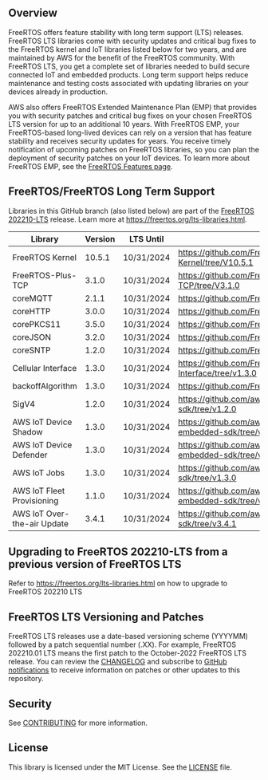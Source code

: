 ## Overview
FreeRTOS offers feature stability with long term support (LTS) releases. FreeRTOS LTS libraries come with security updates and critical bug fixes to the FreeRTOS kernel and IoT libraries listed below for two years, and are maintained by AWS for the benefit of the FreeRTOS community. With FreeRTOS LTS, you get a complete set of libraries needed to build secure connected IoT and embedded products. Long term support helps reduce maintenance and testing costs associated with updating libraries on your devices already in production.

AWS also offers FreeRTOS Extended Maintenance Plan (EMP) that provides you with security patches and critical bug fixes on your chosen FreeRTOS LTS version for up to an additional 10 years. With FreeRTOS EMP, your FreeRTOS-based long-lived devices can rely on a version that has feature stability and receives security updates for years. You receive timely notification of upcoming patches on FreeRTOS libraries, so you can plan the deployment of security patches on your IoT devices. To learn more about FreeRTOS EMP, see the [FreeRTOS Features page](https://aws.amazon.com/freertos/features/).

## FreeRTOS/FreeRTOS Long Term Support

Libraries in this GitHub branch (also listed below) are part of the [FreeRTOS 202210-LTS](https://github.com/FreeRTOS/FreeRTOS-LTS/tree/202210-LTS) release. Learn more at https://freertos.org/lts-libraries.html.

| Library                     | Version             | LTS Until  | LTS Repo URL                                                                |
|-------------------------    |---------------------|------------|---------------------------------------------------------------------------  |
| FreeRTOS Kernel             | 10.5.1              | 10/31/2024 | https://github.com/FreeRTOS/FreeRTOS-Kernel/tree/V10.5.1                        |
| FreeRTOS-Plus-TCP           | 3.1.0               | 10/31/2024 | https://github.com/FreeRTOS/FreeRTOS-Plus-TCP/tree/V3.1.0                       |
| coreMQTT                    | 2.1.1               | 10/31/2024 | https://github.com/FreeRTOS/coreMQTT/tree/v2.1.1                                |
| coreHTTP                    | 3.0.0               | 10/31/2024 | https://github.com/FreeRTOS/coreHTTP/tree/v3.0.0                                |
| corePKCS11                  | 3.5.0               | 10/31/2024 | https://github.com/FreeRTOS/corePKCS11/tree/v3.5.0                              |
| coreJSON                    | 3.2.0               | 10/31/2024 | https://github.com/FreeRTOS/coreJSON/tree/v3.2.0                                |
| coreSNTP                    | 1.2.0               | 10/31/2024 | https://github.com/FreeRTOS/coreSNTP/tree/v1.2.0                                |
| Cellular Interface          | 1.3.0               | 10/31/2024 | https://github.com/FreeRTOS/FreeRTOS-Cellular-Interface/tree/v1.3.0             |
| backoffAlgorithm            | 1.3.0               | 10/31/2024 | https://github.com/FreeRTOS/backoffAlgorithm/tree/v1.3.0                        |
| SigV4                       | 1.2.0               | 10/31/2024 | https://github.com/aws/SigV4-for-AWS-IoT-embedded-sdk/tree/v1.2.0               |
| AWS IoT Device Shadow       | 1.3.0               | 10/31/2024 | https://github.com/aws/Device-Shadow-for-AWS-IoT-embedded-sdk/tree/v1.3.0       |
| AWS IoT Device Defender     | 1.3.0               | 10/31/2024 | https://github.com/aws/Device-Defender-for-AWS-IoT-embedded-sdk/tree/v1.3.0     |
| AWS IoT Jobs                | 1.3.0               | 10/31/2024 | https://github.com/aws/Jobs-for-AWS-IoT-embedded-sdk/tree/v1.3.0                |
| AWS IoT Fleet Provisioning  | 1.1.0               | 10/31/2024 | https://github.com/aws/Fleet-Provisioning-for-AWS-IoT-embedded-sdk/tree/v1.1.0  |
| AWS IoT Over-the-air Update | 3.4.1               | 10/31/2024 | https://github.com/aws/ota-for-aws-iot-embedded-sdk/tree/v3.4.1                 |

## Upgrading to FreeRTOS 202210-LTS from a previous version of FreeRTOS LTS

Refer to https://freertos.org/lts-libraries.html on how to upgrade to FreeRTOS 202210 LTS

## FreeRTOS LTS Versioning and Patches

FreeRTOS LTS releases use a date-based versioning scheme (YYYYMM) followed by a patch sequential number (.XX). For example, FreeRTOS 202210.01 LTS means the first patch to the October-2022 FreeRTOS LTS release. You can review the [CHANGELOG](./CHANGELOG.md) and subscribe to [GitHub notifications](https://docs.github.com/en/free-pro-team@latest/github/managing-subscriptions-and-notifications-on-github/about-notifications) to receive information on patches or other updates to this repository.   

## Security

See [CONTRIBUTING](CONTRIBUTING.md#security-issue-notifications) for more information.

## License

This library is licensed under the MIT License. See the [LICENSE](LICENSE.md) file.
